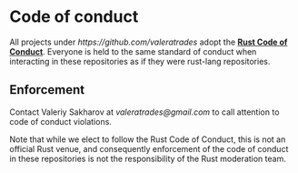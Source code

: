 # Code of conduct

All projects under *https:<!--disable autolink-->//github.com/valeratrades* adopt the
**[Rust Code of Conduct]**. Everyone is held to the same standard of conduct
when interacting in these repositories as if they were rust-lang repositories.

[Rust Code of Conduct]: https://www.rust-lang.org/policies/code-of-conduct

## Enforcement

Contact Valeriy Sakharov at *valeratrades<!--disable autolink-->@gmail.com* to
call attention to code of conduct violations.

Note that while we elect to follow the Rust Code of Conduct, this is not an
official Rust venue, and consequently enforcement of the code of conduct in
these repositories is not the responsibility of the Rust moderation team.
